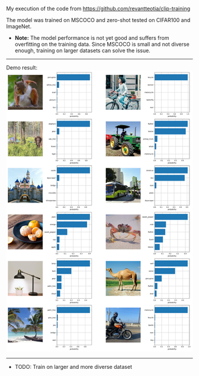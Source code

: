 My execution of the code from https://github.com/revantteotia/clip-training

The model was trained on MSCOCO and  zero-shot tested on CIFAR100 and ImageNet.

* **Note:** The model performance is not yet good and suffers from overfitting on the training data. Since MSCOCO is small and not diverse enough, training on larger datasets can solve the issue.

---
Demo result:
![alt text](https://github.com/NassimF/Berkeley-Videos/blob/main/CLIP%20implementation/demo.png)

---
* TODO:
  Train on larger and more diverse dataset
